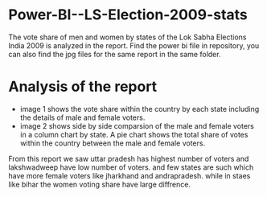 # Power-BI--LS-Election-2009-stats
The vote share of men and women by states of the Lok Sabha Elections India 2009 is analyzed in the report. Find the power bi file in repository, you can also find the jpg files for the same report in the same folder.

# Analysis of the report
- image 1 shows the vote share within the country by each state including the details of male and female voters.
- image 2 shows side by side comparsion of the male and female voters in a column chart by state. A pie chart shows the total share of votes within the country between the male and female voters.

From this report we saw uttar pradesh has highest number of voters and lakshwadweep have low number of voters. and few states are such which have more female voters like jharkhand and andrapradesh. while in staes like bihar the women voting share have large diffrence.
